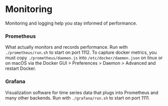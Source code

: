 # Monitoring

Monitoring and logging help you stay informed of performance.


### Prometheus
What actually monitors and records performance. Run with `./prometheus/run.sh` to start on port 1112. To capture docker metrics, you must copy `./prometheus/daemon.js` into `/etc/docker/daemon.json` on linux or on macOS via the Docker GUI > Preferences > Daemon > Advanced and restart Docker.

### Grafana
Visualization software for time series data that plugs into Prometheus and many other backends. Run with `./grafana/run.sh` to start on port 1111.